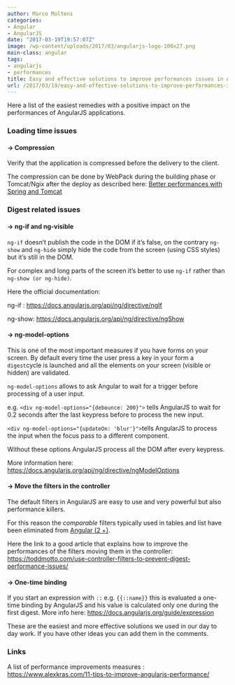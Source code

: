 ```yaml
---
author: Marco Molteni
categories:
- Angular
- AngularJS
date: "2017-03-19T19:57:07Z"
image: /wp-content/uploads/2017/03/angularjs-logo-100x27.png
main-class: angular
tags:
- angularjs
- performances
title: Easy and effective solutions to improve performances issues in AngularJS 1.x
url: /2017/03/19/easy-and-effective-solutions-to-improve-performances-issues-in-angularjs-1x/
---
```

Here a list of the easiest remedies with a positive impact on the performances of AngularJS applications.

### Loading time issues

#### -> Compression

Verify that the application is compressed before the delivery to the client.

The compression can be done by WebPack during the building phase or Tomcat/Ngix after the deploy as described here: [Better performances with Spring and Tomcat](http://marco.dev/2017/02/20/better-performance-with-smaller-and-faster-angular-applications-using-spring-boot-and-tomcat/)

### Digest related issues

#### -> ng-if and ng-visible

`ng-if` doesn&#8217;t publish the code in the DOM if it&#8217;s false, on the contrary `ng-show` and `ng-hide` simply hide the code from the screen (using CSS styles) but it&#8217;s still in the DOM.

For complex and long parts of the screen it&#8217;s better to use `ng-if` rather than `ng-show (or ng-hide)`.

Here the official documentation:

ng-if : <https://docs.angularjs.org/api/ng/directive/ngIf>

ng-show: <https://docs.angularjs.org/api/ng/directive/ngShow>

#### -> ng-model-options

This is one of the most important measures if you have forms on your screen. By default every time the user press a key in your form a `digest`cycle is launched and all the elements on your screen (visible or hidden) are validated.

`ng-model-options` allows to ask Angular to wait for a trigger before processing of a user input.

e.g. `<div ng-model-options="{debounce: 200}">` tells AngularJS to wait for 0.2 seconds after the last keypress before to process the new input.

`<div ng-model-options="{updateOn: 'blur'}">`tells AngularJS to process the input when the focus pass to a different component.

Without these options AngularJS process all the DOM after every keypress.

More information here: <https://docs.angularjs.org/api/ng/directive/ngModelOptions>

#### -> Move the filters in the controller

The default filters in AngularJS are easy to use and very powerful but also performance killers.

For this reason the _comparable_ filters typically used in tables and list have been eliminated from [Angular (2 +)](https://angular.io/docs/ts/latest/cookbook/ajs-quick-reference.html#!#filters-pipes).

Here the link to a good article that explains how to improve the performances of the filters moving them in the controller: <https://toddmotto.com/use-controller-filters-to-prevent-digest-performance-issues/>

#### -> One-time binding

If you start an expression with `::` e.g. `{{::name}}` this is evaluated a one-time binding by AngularJS and his value is calculated only one during the first digest. More info here: <https://docs.angularjs.org/guide/expression>

These are the easiest and more effective solutions we used in our day to day work. If you have other ideas you can add them in the comments.

### Links

A list of performance improvements measures : <https://www.alexkras.com/11-tips-to-improve-angularjs-performance/>